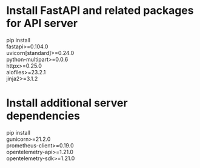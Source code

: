 # Install FastAPI and related packages for API server
pip install \
  fastapi>=0.104.0 \
  uvicorn[standard]>=0.24.0 \
  python-multipart>=0.0.6 \
  httpx>=0.25.0 \
  aiofiles>=23.2.1 \
  jinja2>=3.1.2

# Install additional server dependencies
pip install \
  gunicorn>=21.2.0 \
  prometheus-client>=0.19.0 \
  opentelemetry-api>=1.21.0 \
  opentelemetry-sdk>=1.21.0